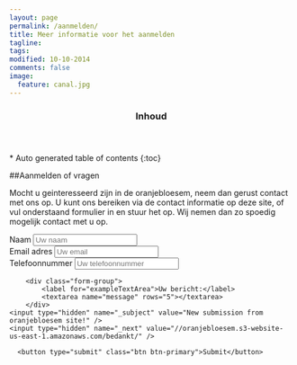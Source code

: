 ```yaml
---
layout: page
permalink: /aanmelden/
title: Meer informatie voor het aanmelden
tagline: 
tags: 
modified: 10-10-2014
comments: false
image:
  feature: canal.jpg
---
```



<section id="table-of-contents" class="toc">
  <header>
    <h3 >Inhoud</h3>
  </header>
<div id="drawer" markdown="1">
*  Auto generated table of contents
{:toc}
</div>
</section><!-- /#table-of-contents -->

##Aanmelden of vragen

Mocht u geinteresseerd zijn in de oranjebloesem, neem dan gerust contact met ons op. U kunt ons bereiken via de contact informatie op deze site, of vul onderstaand formulier in en stuur het op. Wij nemen dan zo spoedig mogelijk contact met u op.

<form action="//forms.brace.io/oranjebloesem.florida@gmail.com" method="POST">
	<div class="form-group">
            <label for="exampleInputName">Naam</label>
            <input name="name" type="name"  id="exampleInputName" placeholder="Uw naam">
        </div>
         <div class="form-group">
            <label for="exampleInputEmail1">Email adres</label>
            <input name="_replyto" type="email" id="exampleInputEmail1" placeholder="Uw email">
        </div>
         <div class="form-group">
            <label for="exampleInputEmail1">Telefoonnummer</label>
            <input name="telefoonnummer" type="tel" id="exampleInputEmail1" placeholder="Uw telefoonnummer">
        </div>
    
        <div class="form-group">
            <label for="exampleTextArea">Uw bericht:</label>
            <textarea name="message" rows="5"></textarea>    
        </div>
    <input type="hidden" name="_subject" value="New submission from oranjebloesem site!" />
    <input type="hidden" name="_next" value="//oranjebloesem.s3-website-us-east-1.amazonaws.com/bedankt/" />
    
      <button type="submit" class="btn btn-primary">Submit</button>
</form>